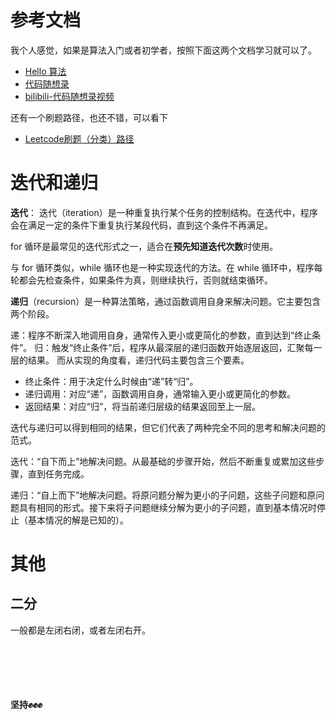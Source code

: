 
# 参考文档

我个人感觉，如果是算法入门或者初学者，按照下面这两个文档学习就可以了。

- [Hello 算法 ](https://www.hello-algo.com/)
- [代码随想录](https://www.programmercarl.com/)
- [bilibili-代码随想录视频](https://space.bilibili.com/525438321/video)

还有一个刷题路径，也还不错，可以看下

- [Leetcode刷题（分类）路径](https://juejin.cn/post/7170873189482889223/)




# 迭代和递归

**迭代**： 迭代（iteration）是一种重复执行某个任务的控制结构。在迭代中，程序会在满足一定的条件下重复执行某段代码，直到这个条件不再满足。  

for 循环是最常见的迭代形式之一，适合在**预先知道迭代次数**时使用。  

与 for 循环类似，while 循环也是一种实现迭代的方法。在 while 循环中，程序每轮都会先检查条件，如果条件为真，则继续执行，否则就结束循环。  

**递归**（recursion）是一种算法策略，通过函数调用自身来解决问题。它主要包含两个阶段。

递：程序不断深入地调用自身，通常传入更小或更简化的参数，直到达到“终止条件”。
归：触发“终止条件”后，程序从最深层的递归函数开始逐层返回，汇聚每一层的结果。
而从实现的角度看，递归代码主要包含三个要素。

- 终止条件：用于决定什么时候由“递”转“归”。  
- 递归调用：对应“递”，函数调用自身，通常输入更小或更简化的参数。  
- 返回结果：对应“归”，将当前递归层级的结果返回至上一层。


迭代与递归可以得到相同的结果，但它们代表了两种完全不同的思考和解决问题的范式。

迭代：“自下而上”地解决问题。从最基础的步骤开始，然后不断重复或累加这些步骤，直到任务完成。

递归：“自上而下”地解决问题。将原问题分解为更小的子问题，这些子问题和原问题具有相同的形式。接下来将子问题继续分解为更小的子问题，直到基本情况时停止（基本情况的解是已知的）。





# 其他

## 二分

一般都是左闭右闭，或者左闭右开。


<br>
<br><br><br><br>
<b>坚持✊✊✊</b>